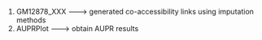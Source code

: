 1. GM12878_XXX ---> generated co-accessibility links using imputation methods
2. AUPRPlot ---> obtain AUPR results
